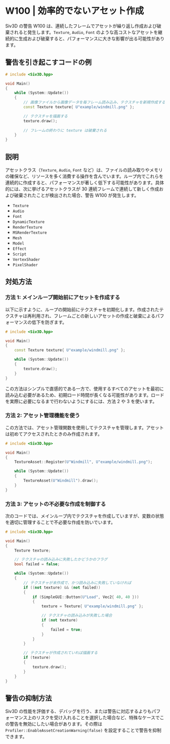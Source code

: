 # W100 | 効率的でないアセット作成
Siv3D の警告 W100 は、連続したフレームでアセットが繰り返し作成および破棄されると発生します。`Texture`, `Audio`, `Font` のような高コストなアセットを継続的に生成および破棄すると、パフォーマンスに大きな影響が出る可能性があります。


## 警告を引き起こすコードの例
```cpp
# include <Siv3D.hpp>

void Main()
{
	while (System::Update())
	{
		// 画像ファイルから画像データを毎フレーム読み込み、テクスチャを新規作成する（非効率）
		const Texture texture{ U"example/windmill.png" };

		// テクスチャを描画する
		texture.draw();
		
		// フレームの終わりに texture は破棄される
	}
}
```


## 説明
アセットクラス（`Texture`, `Audio`, `Font` など）は、ファイルの読み取りやメモリの確保など、リソースを多く消費する操作を含んでいます。ループ内でこれらを連続的に作成すると、パフォーマンスが著しく低下する可能性があります。具体的には、次に挙げるアセットクラスが 30 連続フレームで連続して新しく作成および破棄されたことが検出された場合、警告 W100 が発生します。

- `Texture`
- `Audio`
- `Font`
- `DynamicTexture`
- `RenderTexture`
- `MSRenderTexture`
- `Mesh`
- `Model`
- `Effect`
- `Script`
- `VertexShader`
- `PixelShader`


## 対処方法

### 方法 1: メインループ開始前にアセットを作成する
以下に示すように、ループの開始前にテクスチャを初期化します。作成されたテクスチャは再利用され、フレームごとの新しいアセットの作成と破棄によるパフォーマンスの低下を防ぎます。

```cpp
# include <Siv3D.hpp>

void Main()
{
	const Texture texture{ U"example/windmill.png" };

	while (System::Update())
	{
		texture.draw();
	}
}
```

この方法はシンプルで直感的である一方で、使用するすべてのアセットを最初に読み込む必要があるため、初期ロード時間が長くなる可能性があります。ロードを実際に必要になるまで行わないようにするには、方法 2 や 3 を使います。


### 方法 2: アセット管理機能を使う
この方法では、アセット管理関数を使用してテクスチャを管理します。アセットは初めてアクセスされたときのみ作成されます。

```cpp
# include <Siv3D.hpp>

void Main()
{
	TextureAsset::Register(U"Windmill", U"example/windmill.png");

	while (System::Update())
	{
		TextureAsset(U"Windmill").draw();
	}
}
```


### 方法 3: アセットの不必要な作成を制御する
次のコードでは、メインループ内でテクスチャを作成していますが、変数の状態を適切に管理することで不必要な作成を防いでいます。

```cpp
# include <Siv3D.hpp>

void Main()
{
	Texture texture;

	// テクスチャの読み込みに失敗したかどうかのフラグ
	bool failed = false;

	while (System::Update())
	{
		// テクスチャが未作成で、かつ読み込みに失敗していなければ
		if ((not texture) && (not failed))
		{
			if (SimpleGUI::Button(U"Load", Vec2{ 40, 40 }))
			{
				texture = Texture{ U"example/windmill.png" };

				// テクスチャの読み込みが失敗した場合
				if (not texture)
				{
					failed = true;
				}
			}
		}

		// テクスチャが作成されていれば描画する
		if (texture)
		{
			texture.draw();
		}
	}
}
```


## 警告の抑制方法
Siv3D の性能を評価する、デバッグを行う、または警告に対応するよりもパフォーマンス上のリスクを受け入れることを選択した場合など、特殊なケースでこの警告を無効にしたい場合があります。その際は `Profiler::EnableAssetCreationWarning(false)` を設定することで警告を抑制できます。
